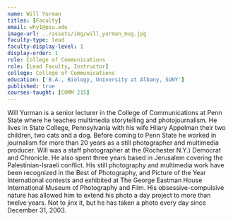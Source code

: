 ```yaml
---
name: Will Yurman
titles: [Faculty]
email: why1@psu.edu
image-url: ../assets/img/will_yurman_mug.jpg
faculty-type: lead
faculty-display-level: 1
display-order: 1
role: College of Communications
role: [Lead Faculty, Instructor]
college: College of Communications	
education: ['B.A., Biology, University at Albany, SUNY']
published: true
courses-taught: [COMM 215]
---
```

Will Yurman is a senior lecturer in the College of Communications at Penn State where he teaches multimedia storytelling and photojournalism. He lives in State College, Pennsylvania with his wife Hilary Appelman their two children, two cats and a dog. Before coming to Penn State he worked in journalism for more than 20 years as a still photographer and multimedia producer. Will was a staff photographer at the (Rochester N.Y.) Democrat and Chronicle. He also spent three years based in Jerusalem covering the Palestinian-Israeli conflict. His still photography and multimedia work have been recognized in the Best of Photography, and Picture of the Year International contests and exhibited at The George Eastman House International Museum of Photography and Film. His obsessive-compulsive nature has allowed him to extend his photo a day project to more than twelve years. Not to jinx it, but he has taken a photo every day since December 31, 2003.